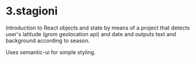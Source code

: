 # 3.stagioni

Introduction to React objects and state by means of a project that detects user's latitude (grom geolocation api) and date and outputs text and background according to season.

Uses semantic-ui for simple styling.
